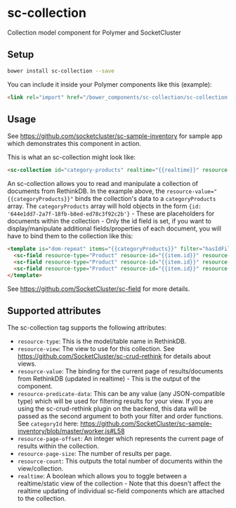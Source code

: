 # sc-collection
Collection model component for Polymer and SocketCluster

## Setup

```bash
bower install sc-collection --save
```

You can include it inside your Polymer components like this (example):
```html
<link rel="import" href="/bower_components/sc-collection/sc-collection.html">
```

## Usage

See https://github.com/socketcluster/sc-sample-inventory for sample app which demonstrates this component in action.

This is what an sc-collection might look like:

```html
<sc-collection id="category-products" realtime="{{realtime}}" resource-type="Product" resource-value="{{categoryProducts}}" resource-view="categoryView" resource-predicate-data="{{categoryId}}" resource-page-offset="{{pageOffsetStart}}" resource-page-size="{{pageSize}}" resource-count="{{itemCount}}"></sc-collection>

```

An sc-collection allows you to read and manipulate a collection of documents from RethinkDB.
In the example above, the ```resource-value="{{categoryProducts}}"``` binds the collection's data to a ```categoryProducts``` array.
The ```categoryProducts``` array will hold objects in the form ```{id: '644e1dd7-2a7f-18fb-b8ed-ed78c3f92c2b'}``` - These are placeholders for
documents within the collection - Only the id field is set, if you want to display/manipulate additional fields/properties of each document, you will
have to bind them to the collection like this:

```html
<template is="dom-repeat" items="{{categoryProducts}}" filter="hasIdFilter" observe="id">
  <sc-field resource-type="Product" resource-id="{{item.id}}" resource-field="qty" resource-value="{{item.qty}}"></sc-field>
  <sc-field resource-type="Product" resource-id="{{item.id}}" resource-field="price" resource-value="{{item.price}}"></sc-field>
  <sc-field resource-type="Product" resource-id="{{item.id}}" resource-field="name" resource-value="{{item.name}}"></sc-field>
</template>
```

See https://github.com/SocketCluster/sc-field for more details.

## Supported attributes

The sc-collection tag supports the following attributes:

- ```resource-type```: This is the model/table name in RethinkDB.
- ```resource-view```: The view to use for this collection. See https://github.com/SocketCluster/sc-crud-rethink for details about views.
- ```resource-value```: The binding for the current page of results/documents from RethinkDB (updated in realtime) - This is the output of the component.
- ```resource-predicate-data```: This can be any value (any JSON-compatible type) which will be used for filtering results for your view.
If you are using the sc-crud-rethink plugin on the backend, this data will be passed as the second argument to both your filter and order functions. See ```categoryId``` here: https://github.com/SocketCluster/sc-sample-inventory/blob/master/worker.js#L58
- ```resource-page-offset```: An integer which represents the current page of results within the collection.
- ```resource-page-size```: The number of results per page.
- ```resource-count```: This outputs the total number of documents within the view/collection.
- ```realtime```: A boolean which allows you to toggle between a realtime/static view of the collection - Note that this doesn't affect the realtime
updating of individual sc-field components which are attached to the collection.
